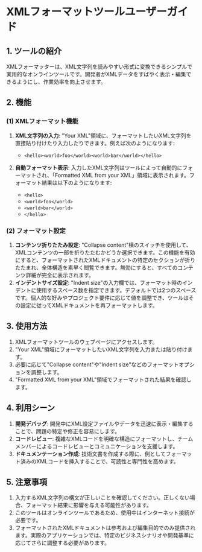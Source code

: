 # XMLフォーマットツールユーザーガイド

## 1. ツールの紹介

XMLフォーマッターは、XML文字列を読みやすい形式に変換できるシンプルで実用的なオンラインツールです。開発者がXMLデータをすばやく表示・編集できるようにし、作業効率を向上させます。

## 2. 機能

### (1) XMLフォーマット機能

1. **XML文字列の入力**: "Your XML"領域に、フォーマットしたいXML文字列を直接貼り付けたり入力したりできます。例えば次のようになります:
   * `<hello><world>foo</world><world>bar</world></hello>`

2. **自動フォーマット表示**: 入力したXML文字列はツールによって自動的にフォーマットされ、「Formatted XML from your XML」領域に表示されます。フォーマット結果は以下のようになります:
   * `<hello>`
   * `<world>foo</world>`
   * `<world>bar</world>`
   * `</hello>`

### (2) フォーマット設定

1. **コンテンツ折りたたみ設定**: "Collapse content"横のスイッチを使用して、XMLコンテンツの一部を折りたたむかどうか選択できます。この機能を有効にすると、フォーマットされたXMLドキュメントの特定のセクションが折りたたまれ、全体構造を素早く閲覧できます。無効にすると、すべてのコンテンツ詳細が完全に表示されます。
2. **インデントサイズ設定**: "Indent size"の入力欄では、フォーマット時のインデントに使用するスペース数を指定できます。デフォルトでは2つのスペースです。個人的な好みやプロジェクト要件に応じて値を調整でき、ツールはその設定に従ってXMLドキュメントを再フォーマットします。

## 3. 使用方法

1. XMLフォーマットツールのウェブページにアクセスします。
2. "Your XML"領域にフォーマットしたいXML文字列を入力または貼り付けます。
3. 必要に応じて"Collapse content"や"Indent size"などのフォーマットオプションを調整します。
4. "Formatted XML from your XML"領域でフォーマットされた結果を確認します。

## 4. 利用シーン

1. **開発デバッグ**: 開発中にXML設定ファイルやデータを迅速に表示・編集することで、問題の特定や修正を容易にします。
2. **コードレビュー**: 複雑なXMLコードを明確な構造にフォーマットし、チームメンバーによるコードレビューとコミュニケーションを支援します。
3. **ドキュメンテーション作成**: 技術文書を作成する際に、例としてフォーマット済みのXMLコードを挿入することで、可読性と専門性を高めます。

## 5. 注意事項

1. 入力するXML文字列の構文が正しいことを確認してください。正しくない場合、フォーマット結果に影響を与える可能性があります。
2. このツールはオンラインツールであるため、使用中はインターネット接続が必要です。
3. フォーマットされたXMLドキュメントは参考および編集目的でのみ提供されます。実際のアプリケーションでは、特定のビジネスシナリオや開発基準に応じてさらに調整する必要があります。